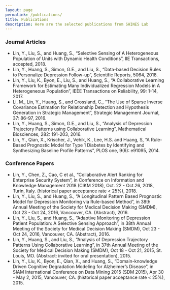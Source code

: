 ```yaml
---
layout: page
permalink: /publications/
title: Publications
description: Here are the selected publications from SHINES Lab
---
```


### Journal Articles

* Lin, Y., Liu, S., and Huang, S., “Selective Sensing of A Heterogeneous Population of Units with Dynamic Health Conditions”, IIE Transactions, accepted, 2018.
* Lin, Y., Huang, S., Simon, G.E., and Liu, S., “Data-based Decision Rules to Personalize Depression Follow-up”, Scientific Reports, 5064, 2018.
* Lin, Y., Liu, K., Byon, E., Liu, S., and Huang, S., “A Collaborative Learning Framework for Estimating Many Individualized Regression Models in A Heterogeneous Population”, IEEE Transactions on Reliability, 99: 1-14, 2017.
* Li, M., Lin, Y., Huang, S., and Crossland, C., “The Use of Sparse Inverse Covariance Estimation for Relationship Detection and Hypothesis Generation in Strategic Management”, Strategic Management Journal, 37: 86-97, 2016.
* Lin, Y., Huang, S., Simon, G.E., and Liu, S., “Analysis of Depression Trajectory Patterns using Collaborative Learning”, Mathematical Biosciences, 282: 191-203, 2016.
* Lin, Y., Qian, X., Krischer, J., Vehik, K., Lee, H.S. and Huang, S, “A Rule-Based Prognostic Model for Type 1 Diabetes by Identifying and Synthesizing Baseline Profile Patterns”, PLOS one, 9(6): e91095, 2014.

### Conference Papers

* Lin, Y., Chen, Z., Cao, C et al., “Collaborative Alert Ranking for Enterprise Security System”, in Conference on Information and Knowledge Management 2018 (CIKM 2018), Oct. 22 - Oct.26, 2018, Turin, Italy. (historical paper acceptance rate < 25%), 2018.
* Lin, Y., Liu, S., and Huang, S., “A Longitudinal Pattern Based Prognostic Model for Depression Monitoring via Rule-based Method”, in 38th Annual Meeting of the Society for Medical Decision Making (SMDM), Oct 23 - Oct 24, 2016, Vancouver, CA. (Abstract), 2016.
* Lin, Y., Liu, S., and Huang, S., “Adaptive Monitoring of Depression Patient Population: A Selective Sensing Approach”, in 38th Annual Meeting of the Society for Medical Decision Making (SMDM), Oct 23 - Oct 24, 2016, Vancouver, CA. (Abstract), 2016.
* Lin, Y., Huang, S., and Liu, S., “Analysis of Depression Trajectory Patterns Using Collaborative Learning”, in 37th Annual Meeting of the Society for Medical Decision Making (SMDM), Oct 18 - Oct 21, 2015, St. Louis, MO. (Abstract: invited for oral presentation), 2015.
* Lin, Y., Liu, K., Byon, E., Qian, X., and Huang, S., “Domain-knowledge Driven Cognitive Degradation Modeling for Alzheimer’s Disease”, in SIAM International Conference on Data Mining 2015 (SDM 2015), Apr 30 - May 2, 2015, Vancouver, CA. (historical paper acceptance rate < 25%), 2015.
